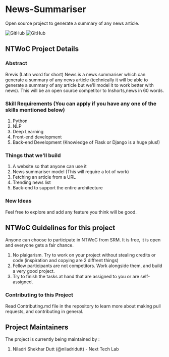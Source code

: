 # News-Summariser
Open source project to generate a summary of any news article.

![GitHub](https://img.shields.io/badge/License-Apache%202.0-blue.svg) ![GitHub](https://img.shields.io/github/license/mashape/apistatus.svg)

## NTWoC Project Details

### Abstract

Brevis (Latin word for short) News is a news summariser which can generate a summary of any news article (technically it will be able to generate a summary of any article but we'll model it to work better with news). This will be an open source competitor to Inshorts,news in 60 words.

### Skill Requirements (You can apply if you have any one of the skills mentioned below)
1) Python
2) NLP 
3) Deep Learning
4) Front-end development
4) Back-end Development (Knowledge of Flask or Django is a huge plus!)

### Things that we'll build

1) A website so that anyone can use it 
2) News summariser model (This will require a lot of work)
3) Fetching an article from a URL
4) Trending news list
5) Back-end to support the entire architecture  

### New Ideas
Feel free to explore and add any feature you think will be good.

## NTWoC Guidelines for this project

Anyone can choose to participate in NTWoC from SRM. It is free, it is open and everyone gets a fair chance.

1) No plaigarism. Try to work on your project without stealing credits or code (inspiration and copying are 2 diffrent things) 
2) Fellow participants are not competitors. Work alongside them, and build a very good project.  
3) Try to finish the tasks at hand that are assigned to you or are self-assigned.

### Contributing to this Project
Read Contributing.md file in the repository to learn more about making pull requests, and contributing in general.

## Project Maintainers
The project is currently being maintained by :  
1) Niladri Shekhar Dutt (@niladridutt) - Next Tech Lab
